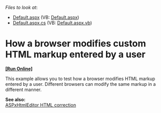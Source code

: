 <!-- default file list -->
*Files to look at*:

* [Default.aspx](./CS/Default.aspx) (VB: [Default.aspx](./VB/Default.aspx))
* [Default.aspx.cs](./CS/Default.aspx.cs) (VB: [Default.aspx.vb](./VB/Default.aspx.vb))
<!-- default file list end -->
# How a browser modifies custom HTML markup entered by a user
<!-- run online -->
**[[Run Online]](https://codecentral.devexpress.com/e20068/)**
<!-- run online end -->


<p>This example allows you to test how a browser modifies HTML markup entered by a user. Different browsers can modify the same markup in a different manner.</p><p><strong>See also:<br />
</strong><a href="https://www.devexpress.com/Support/Center/p/KA20012">ASPxHtmlEditor HTML correction</a></p>

<br/>


